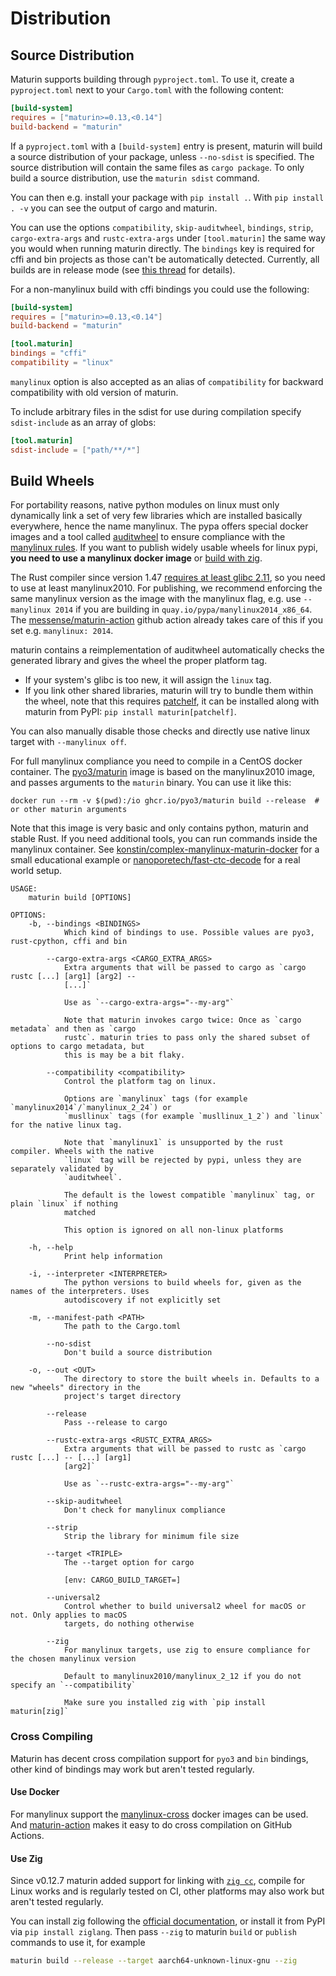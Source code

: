 # Distribution

## Source Distribution

Maturin supports building through `pyproject.toml`. To use it, create a `pyproject.toml` next to your `Cargo.toml` with the following content:

```toml
[build-system]
requires = ["maturin>=0.13,<0.14"]
build-backend = "maturin"
```

If a `pyproject.toml` with a `[build-system]` entry is present, maturin will build a source distribution of your package, unless `--no-sdist` is specified.
The source distribution will contain the same files as `cargo package`. To only build a source distribution, use the `maturin sdist` command.

You can then e.g. install your package with `pip install .`. With `pip install . -v` you can see the output of cargo and maturin.

You can use the options `compatibility`, `skip-auditwheel`, `bindings`, `strip`, `cargo-extra-args` and `rustc-extra-args` under `[tool.maturin]` the same way you would when running maturin directly.
The `bindings` key is required for cffi and bin projects as those can't be automatically detected. Currently, all builds are in release mode (see [this thread](https://discuss.python.org/t/pep-517-debug-vs-release-builds/1924) for details).

For a non-manylinux build with cffi bindings you could use the following:

```toml
[build-system]
requires = ["maturin>=0.13,<0.14"]
build-backend = "maturin"

[tool.maturin]
bindings = "cffi"
compatibility = "linux"
```

`manylinux` option is also accepted as an alias of `compatibility` for backward compatibility with old version of maturin.

To include arbitrary files in the sdist for use during compilation specify `sdist-include` as an array of globs:

```toml
[tool.maturin]
sdist-include = ["path/**/*"]
```

## Build Wheels

For portability reasons, native python modules on linux must only dynamically link a set of very few libraries which are installed basically everywhere, hence the name manylinux.
The pypa offers special docker images and a tool called [auditwheel](https://github.com/pypa/auditwheel/) to ensure compliance with the [manylinux rules](https://www.python.org/dev/peps/pep-0571/#the-manylinux2010-policy).
If you want to publish widely usable wheels for linux pypi, **you need to use a manylinux docker image** or [build with zig](#use-zig).

The Rust compiler since version 1.47 [requires at least glibc 2.11](https://github.com/rust-lang/rust/blob/master/RELEASES.md#version-1470-2020-10-08), so you need to use at least manylinux2010.
For publishing, we recommend enforcing the same manylinux version as the image with the manylinux flag, e.g. use `--manylinux 2014` if you are building in `quay.io/pypa/manylinux2014_x86_64`.
The [messense/maturin-action](https://github.com/messense/maturin-action) github action already takes care of this if you set e.g. `manylinux: 2014`.

maturin contains a reimplementation of auditwheel automatically checks the generated library and gives the wheel the proper platform tag.

* If your system's glibc is too new, it will assign the `linux` tag.
* If you link other shared libraries, maturin will try to bundle them within the wheel, note that this requires [patchelf](https://github.com/NixOS/patchelf), 
  it can be installed along with maturin from PyPI: `pip install maturin[patchelf]`.

You can also manually disable those checks and directly use native linux target with `--manylinux off`.

For full manylinux compliance you need to compile in a CentOS docker container. The [pyo3/maturin](https://ghcr.io/pyo3/maturin) image is based on the manylinux2010 image,
and passes arguments to the `maturin` binary. You can use it like this:

```
docker run --rm -v $(pwd):/io ghcr.io/pyo3/maturin build --release  # or other maturin arguments
```

Note that this image is very basic and only contains python, maturin and stable Rust. If you need additional tools, you can run commands inside the manylinux container.
See [konstin/complex-manylinux-maturin-docker](https://github.com/konstin/complex-manylinux-maturin-docker) for a small educational example 
or [nanoporetech/fast-ctc-decode](https://github.com/nanoporetech/fast-ctc-decode/blob/b226ea0f2b2f4f474eff47349703d57d2ea4801b/.github/workflows/publish.yml) for a real world setup.


```
USAGE:
    maturin build [OPTIONS]

OPTIONS:
    -b, --bindings <BINDINGS>
            Which kind of bindings to use. Possible values are pyo3, rust-cpython, cffi and bin

        --cargo-extra-args <CARGO_EXTRA_ARGS>
            Extra arguments that will be passed to cargo as `cargo rustc [...] [arg1] [arg2] --
            [...]`

            Use as `--cargo-extra-args="--my-arg"`

            Note that maturin invokes cargo twice: Once as `cargo metadata` and then as `cargo
            rustc`. maturin tries to pass only the shared subset of options to cargo metadata, but
            this is may be a bit flaky.

        --compatibility <compatibility>
            Control the platform tag on linux.

            Options are `manylinux` tags (for example `manylinux2014`/`manylinux_2_24`) or
            `musllinux` tags (for example `musllinux_1_2`) and `linux` for the native linux tag.

            Note that `manylinux1` is unsupported by the rust compiler. Wheels with the native
            `linux` tag will be rejected by pypi, unless they are separately validated by
            `auditwheel`.

            The default is the lowest compatible `manylinux` tag, or plain `linux` if nothing
            matched

            This option is ignored on all non-linux platforms

    -h, --help
            Print help information

    -i, --interpreter <INTERPRETER>
            The python versions to build wheels for, given as the names of the interpreters. Uses
            autodiscovery if not explicitly set

    -m, --manifest-path <PATH>
            The path to the Cargo.toml

        --no-sdist
            Don't build a source distribution

    -o, --out <OUT>
            The directory to store the built wheels in. Defaults to a new "wheels" directory in the
            project's target directory

        --release
            Pass --release to cargo

        --rustc-extra-args <RUSTC_EXTRA_ARGS>
            Extra arguments that will be passed to rustc as `cargo rustc [...] -- [...] [arg1]
            [arg2]`

            Use as `--rustc-extra-args="--my-arg"`

        --skip-auditwheel
            Don't check for manylinux compliance

        --strip
            Strip the library for minimum file size

        --target <TRIPLE>
            The --target option for cargo

            [env: CARGO_BUILD_TARGET=]

        --universal2
            Control whether to build universal2 wheel for macOS or not. Only applies to macOS
            targets, do nothing otherwise

        --zig
            For manylinux targets, use zig to ensure compliance for the chosen manylinux version

            Default to manylinux2010/manylinux_2_12 if you do not specify an `--compatibility`

            Make sure you installed zig with `pip install maturin[zig]`
```

### Cross Compiling

Maturin has decent cross compilation support for `pyo3` and `bin` bindings,
other kind of bindings may work but aren't tested regularly.

#### Use Docker

For manylinux support the [manylinux-cross](https://github.com/messense/manylinux-cross) docker images can be used.
And [maturin-action](https://github.com/messense/maturin-action) makes it easy to do cross compilation on GitHub Actions.

#### Use Zig

Since v0.12.7 maturin added support for linking with [`zig cc`](https://andrewkelley.me/post/zig-cc-powerful-drop-in-replacement-gcc-clang.html),
compile for  Linux works and is regularly tested on CI, other platforms may also work but aren't tested regularly.

You can install zig following the [official documentation](https://ziglang.org/download), or install it from PyPI via `pip install ziglang`.
Then pass `--zig` to maturin `build` or `publish` commands to use it, for example

```bash
maturin build --release --target aarch64-unknown-linux-gnu --zig
```
